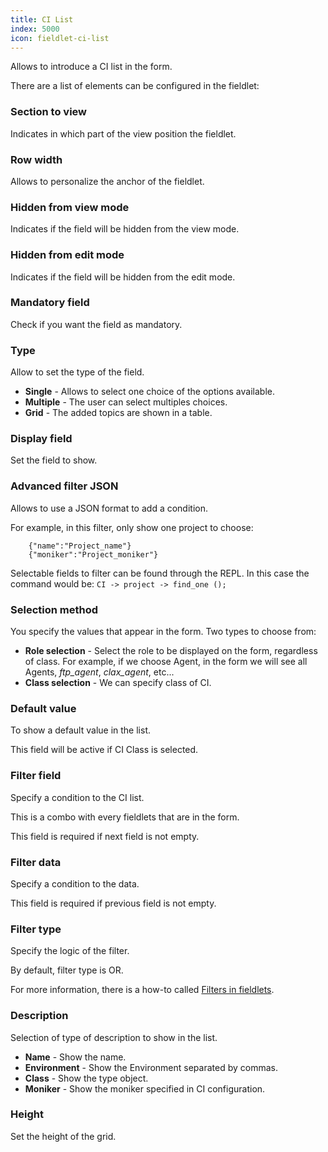 ```yaml
---
title: CI List
index: 5000
icon: fieldlet-ci-list
---
```


Allows to introduce a CI list in the form.

There are a list of elements can be configured in the fieldlet:


### Section to view

Indicates in which part of the view position the fieldlet.


### Row width

Allows to personalize the anchor of the fieldlet.


### Hidden from view mode

Indicates if the field will be hidden from the view mode.


### Hidden from edit mode

Indicates if the field will be hidden from the edit mode.


### Mandatory field

Check if you want the field as mandatory.


### Type

Allow to set the type of the field.

- **Single** - Allows to select one choice of the options available.
- **Multiple** - The user can select multiples choices.
- **Grid** - The added topics are shown in a table.


### Display field

Set the field to show.


### Advanced filter JSON

Allows to use a JSON format to add a condition.


For example, in this filter, only show one project to choose:

        {"name":"Project_name"}
        {"moniker":"Project_moniker"}

Selectable fields to filter can be found through the REPL. In this case the command would be: `CI -> project -> find_one ();`

### Selection method

You specify the values that appear in the form. Two types to choose from:

- **Role selection** - Select the role to be displayed on the form, 
regardless of class. For example, if we choose Agent, in the form we will see all
 Agents, *ftp_agent*, *clax_agent*, etc...
- **Class selection** - We can specify class of CI.


### Default value

To show a default value in the list.

This field will be active if CI Class is selected.

### Filter field

Specify a condition to the CI list.

This is a combo with every fieldlets that are in the form.

This field is required if next field is not empty.

### Filter data

Specify a condition to the data.

This field is required if previous field is not empty.

### Filter type

Specify the logic of the filter.

By default, filter type is OR.

For more information, there is a how-to called [Filters in fieldlets](how-to/filter-fieldlet).


### Description

Selection of type of description to show in the list.

- **Name** - Show the name.
- **Environment** - Show the Environment separated by commas.
- **Class** - Show the type object.
- **Moniker** - Show the moniker specified in CI configuration.

### Height

Set the height of the grid.
